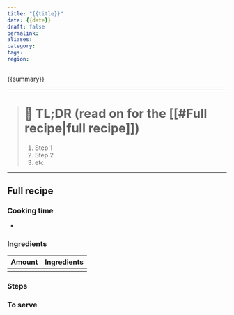 ```yaml
---
title: "{{title}}"
date: {{date}}
draft: false
permalink: 
aliases: 
category: 
tags: 
region: 
---
```

{{summary}}

---
> # 🥱 TL;DR (read on for the [[#Full recipe|full recipe]])
> 
> 1. Step 1
> 2. Step 2
> 3. etc.
---
## Full recipe

### Cooking time

- 

### Ingredients

| Amount | Ingredients |
| ------ | ----------- |
|        |             |
### Steps

### To serve
